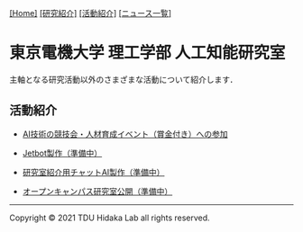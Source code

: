 [1]: /TDU-AI-Lab/
[2]: /TDU-AI-Lab/research/
[3]: /TDU-AI-Lab/activity/
[4]: /TDU-AI-Lab/news/
[[Home]][1] [[研究紹介]][2] [[活動紹介]][3] [[ニュース一覧]][4]

# 東京電機大学 理工学部 人工知能研究室

<meta name="description" content="東京電機大学 理工学部 人工知能研究室のホームページです．深層学習（Deep Learning）による画像認識・画像生成をはじめとするAI技術の研究を行っています．音声認識・音声生成・自然言語処理などにも手を伸ばしています．">

主軸となる研究活動以外のさまざまな活動について紹介します．


[5]: /TDU-AI-Lab/activity/competitions/
[6]: /TDU-AI-Lab/activity/jetbot/
[7]: /TDU-AI-Lab/activity/labai/
[8]: /TDU-AI-Lab/activity/OC/

## 活動紹介
  + [AI技術の競技会・人材育成イベント（賞金付き）への参加][5]

  + [Jetbot製作（準備中）][6]

  + [研究室紹介用チャットAI製作（準備中）][7]

  + [オープンキャンパス研究室公開（準備中）][8]


---
Copyright &copy; 2021 TDU Hidaka Lab all rights reserved. 
